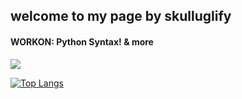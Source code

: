 ## welcome to my page by skulluglify

<h4><span>WORKON: </span>Python Syntax! & more</h4>

<a align="center" href="https://github.com/skulluglify">
  <img align="center" src="https://github-readme-stats.vercel.app/api?username=skulluglify&show_icons=true&hide_border=true&count_private=true&theme=midnight-purple" />
</a>

[![Top Langs](https://github-readme-stats.vercel.app/api/top-langs/?username=skulluglify&layout=compact&theme=midnight-purple)](https://github.com/skulluglify)
